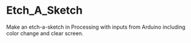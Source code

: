 # Etch_A_Sketch
Make an etch-a-sketch in Processing with inputs from Arduino including color change and clear screen.

